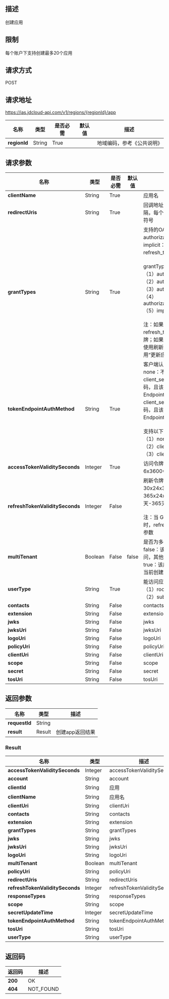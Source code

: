 ## 描述
创建应用

## 限制
每个账户下支持创建最多20个应用

## 请求方式
POST

## 请求地址
https://ias.jdcloud-api.com/v1/regions/{regionId}/app

|名称|类型|是否必需|默认值|描述|
|---|---|---|---|---|
|**regionId**|String|True| |地域编码，参考《公共说明》|

## 请求参数
|名称|类型|是否必需|默认值|描述|
|---|---|---|---|---|
|**clientName**|String|True| |应用名|
|**redirectUris**|String|True| |回调地址，最多4个，多个url之间用逗号,分隔，每个url长度不超过1000，url不支持#符号|
|**grantTypes**|String|True| |支持的OAuth类型：<br/>authorization_code：OAuth2授权码模式<br/>implicit：OAuth2隐式授权模式<br/>refresh_token：启用刷新令牌<br/><br/>grantTypes支持以下值：<br/>（1）authorization_code<br/>（2）authorization_code,refresh_token<br/>（3）authorization_code,implicit<br/>（4）authorization_code,implicit,refresh_token<br/>（5）implicit<br/><br/>注：如果grantTypes指定了refresh_token，应用将可以使用刷新令牌；如果在创建应用时未指定，则应用不能使用刷新令牌；任何时候应用都可以调用“更新应用”接口更改grantTypes设置|
|**tokenEndpointAuthMethod**|String|True| |客户端认证方式：<br/>none：不设置客户端密码（不推荐）<br/>client_secret_post：客户端必须设置密码，且该密码需要在 OAuth2 Token Endpoint 提供于请求的 body<br/>client_secret_basic：客户端必须设置密码，且该密码需要在 OAuth2 Token Endpoint 提供于请求的 header<br/><br/>支持以下值：<br/>（1）none<br/>（2）client_secret_post<br/>（3）client_secret_basic|
|**accessTokenValiditySeconds**|Integer|True| |访问令牌有效期，值的范围为 600 秒到 6x3600=21,600 秒，即10分钟-6小时|
|**refreshTokenValiditySeconds**|Integer|False| |刷新令牌有效期，值的范围为 30x24x3600=2,592,000 秒到 365x24x3600=31,536,000 秒，即30天-365天<br/><br/>注：当 GrantTypes 包含 refresh_token 时，refreshTokenValiditySeconds 为必传参数|
|**multiTenant**|Boolean|False|false|是否为多租户应用<br/>false：该应用仅支持当前创建应用的租户访问，其他京东云租户无法访问<br/>true：该应用支持其他京东云租户访问，但当前创建应用的租户不能访问|
|**userType**|String|True| |能访问应用的账号类型，支持以下值：<br/>（1）root：<br/>（2）sub：|
|**contacts**|String|False| |contacts|
|**extension**|String|False| |extension|
|**jwks**|String|False| |jwks|
|**jwksUri**|String|False| |jwksUri|
|**logoUri**|String|False| |logoUri|
|**policyUri**|String|False| |policyUri|
|**clientUri**|String|False| |clientUri|
|**scope**|String|False| |scope|
|**secret**|String|False| |secret|
|**tosUri**|String|False| |tosUri|



## 返回参数
|名称|类型|描述|
|---|---|---|
|**requestId**|String| |
|**result**|Result|创建app返回结果|

### Result
|名称|类型|描述|
|---|---|---|
|**accessTokenValiditySeconds**|Integer|accessTokenValiditySeconds|
|**account**|String|account|
|**clientId**|String|应用|
|**clientName**|String|应用名|
|**clientUri**|String|clientUri|
|**contacts**|String|contacts|
|**extension**|String|extension|
|**grantTypes**|String|grantTypes|
|**jwks**|String|jwks|
|**jwksUri**|String|jwksUri|
|**logoUri**|String|logoUri|
|**multiTenant**|Boolean|multiTenant|
|**policyUri**|String|policyUri|
|**redirectUris**|String|redirectUris|
|**refreshTokenValiditySeconds**|Integer|refreshTokenValiditySeconds|
|**responseTypes**|String|responseTypes|
|**scope**|String|scope|
|**secretUpdateTime**|Integer|secretUpdateTime|
|**tokenEndpointAuthMethod**|String|tokenEndpointAuthMethod|
|**tosUri**|String|tosUri|
|**userType**|String|userType|

## 返回码
|返回码|描述|
|---|---|
|**200**|OK|
|**404**|NOT_FOUND|
